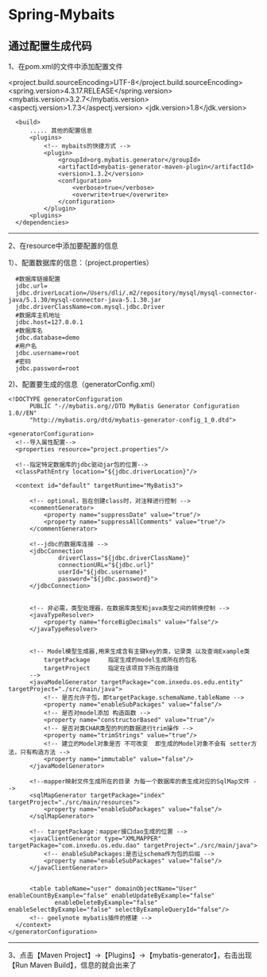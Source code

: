 # Spring-Mybaits
通过配置生成代码
------------------------------------------------------------------------------------------------------------------------

1、在pom.xml的文件中添加配置文件

  <project xmlns="http://maven.apache.org/POM/4.0.0" xmlns:xsi="http://www.w3.org/2001/XMLSchema-instance"
           xsi:schemaLocation="http://maven.apache.org/POM/4.0.0 http://maven.apache.org/xsd/maven-4.0.0.xsd">
      <properties>
          <project.build.sourceEncoding>UTF-8</project.build.sourceEncoding>
          <spring.version>4.3.17.RELEASE</spring.version>
          <mybatis.version>3.2.7</mybatis.version>
          <aspectj.version>1.7.3</aspectj.version>
          <jdk.version>1.8</jdk.version>
      </properties>

      <build>
          ..... 其他的配置信息
          <plugins>
              <!-- mybaits的快捷方式 -->
              <plugin>
                  <groupId>org.mybatis.generator</groupId>
                  <artifactId>mybatis-generator-maven-plugin</artifactId>
                  <version>1.3.2</version>
                  <configuration>
                      <verbose>true</verbose>
                      <overwrite>true</overwrite>
                  </configuration>
              </plugin>
          <plugins>
      </dependencies>
  </project>
  
------------------------------------------------------------------------------------------------------------------------

2、在resource中添加要配置的信息

 1）、配置数据库的信息：（project.properties）
           
      #数据库链接配置
      jdbc.url=
      jdbc.driverLocation=/Users/dli/.m2/repository/mysql/mysql-connector-java/5.1.30/mysql-connector-java-5.1.30.jar
      jdbc.driverClassName=com.mysql.jdbc.Driver
      #数据库主机地址
      jdbc.host=127.0.0.1
      #数据库名
      jdbc.database=demo
      #用户名
      jdbc.username=root
      #密码
      jdbc.password=root
  
 2)、配置要生成的信息（generatorConfig.xml）
  <?xml version="1.0" encoding="UTF-8"?>
    <!DOCTYPE generatorConfiguration
          PUBLIC "-//mybatis.org//DTD MyBatis Generator Configuration 1.0//EN"
          "http://mybatis.org/dtd/mybatis-generator-config_1_0.dtd">

    <generatorConfiguration>
      <!--导入属性配置-->
      <properties resource="project.properties"/>

      <!--指定特定数据库的jdbc驱动jar包的位置-->
      <classPathEntry location="${jdbc.driverLocation}"/>

      <context id="default" targetRuntime="MyBatis3">

          <!-- optional，旨在创建class时，对注释进行控制 -->
          <commentGenerator>
              <property name="suppressDate" value="true"/>
              <property name="suppressAllComments" value="true"/>
          </commentGenerator>

          <!--jdbc的数据库连接 -->
          <jdbcConnection
                  driverClass="${jdbc.driverClassName}"
                  connectionURL="${jdbc.url}"
                  userId="${jdbc.username}"
                  password="${jdbc.password}">
          </jdbcConnection>


          <!-- 非必需，类型处理器，在数据库类型和java类型之间的转换控制 -->
          <javaTypeResolver>
              <property name="forceBigDecimals" value="false"/>
          </javaTypeResolver>


          <!-- Model模型生成器,用来生成含有主键key的类，记录类 以及查询Example类
              targetPackage     指定生成的model生成所在的包名
              targetProject     指定在该项目下所在的路径
          -->
          <javaModelGenerator targetPackage="com.inxedu.os.edu.entity" targetProject="./src/main/java">
              <!-- 是否允许子包，即targetPackage.schemaName.tableName -->
              <property name="enableSubPackages" value="false"/>
              <!-- 是否对model添加 构造函数 -->
              <property name="constructorBased" value="true"/>
              <!-- 是否对类CHAR类型的列的数据进行trim操作 -->
              <property name="trimStrings" value="true"/>
              <!-- 建立的Model对象是否 不可改变  即生成的Model对象不会有 setter方法，只有构造方法 -->
              <property name="immutable" value="false"/>
          </javaModelGenerator>

          <!--mapper映射文件生成所在的目录 为每一个数据库的表生成对应的SqlMap文件 -->
          <sqlMapGenerator targetPackage="index" targetProject="./src/main/resources">
              <property name="enableSubPackages" value="false"/>
          </sqlMapGenerator>

          <!-- targetPackage：mapper接口dao生成的位置 -->
          <javaClientGenerator type="XMLMAPPER" targetPackage="com.inxedu.os.edu.dao" targetProject="./src/main/java">
              <!-- enableSubPackages:是否让schema作为包的后缀 -->
              <property name="enableSubPackages" value="false"/>
          </javaClientGenerator>


          <table tableName="user" domainObjectName="User" enableCountByExample="false" enableUpdateByExample="false"
                 enableDeleteByExample="false" enableSelectByExample="false" selectByExampleQueryId="false"/>
          <!-- geelynote mybatis插件的搭建 -->
      </context>
    </generatorConfiguration>
   
  ------------------------------------------------------------------------------------------------------------------------
  
  3、点击【Maven Project】->【Plugins】->【mybatis-generator】，右击出现【Run Maven Build】，信息的就会出来了
